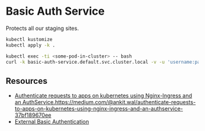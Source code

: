 # Basic Auth Service

Protects all our staging sites.

```sh
kubectl kustomize
kubectl apply -k .
```

```sh
kubectl exec -ti <some-pod-in-cluster> -- bash
curl -k basic-auth-service.default.svc.cluster.local -v -u 'username:password'
```

## Resources

- [Authenticate requests to apps on kubernetes using Nginx-Ingress and an AuthService.]()https://medium.com/@ankit.wal/authenticate-requests-to-apps-on-kubernetes-using-nginx-ingress-and-an-authservice-37bf189670ee
- [External Basic Authentication](https://kubernetes.github.io/ingress-nginx/examples/auth/external-auth/)

